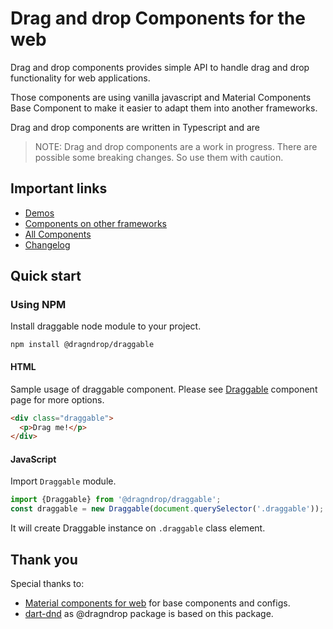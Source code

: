 # Drag and drop Components for the web

Drag and drop components provides simple API to handle drag and drop functionality for web applications.

Those components are using vanilla javascript and Material Components Base Component to make it easier to  adapt them into another frameworks.

Drag and drop components are written in Typescript and are 

> NOTE: Drag and drop components are a work in progress. There are possible some breaking changes. So use them with caution.

## Important links

- [Demos](https://dragndrop.lukaszrembacz.pl/examples/)
- [Components on other frameworks](docs/framework-wrappers.md)
- [All Components](packages/)
- [Changelog](./CHANGELOG.md)

## Quick start

### Using NPM

Install draggable node module to your project.

```
npm install @dragndrop/draggable
```

#### HTML

Sample usage of draggable component. Please see [Draggable](packages/draggable) component page for more options.

```html
<div class="draggable">
  <p>Drag me!</p>
</div>
```

#### JavaScript

Import `Draggable` module.

```js
import {Draggable} from '@dragndrop/draggable';
const draggable = new Draggable(document.querySelector('.draggable'));
```

It will create Draggable instance on `.draggable` class element.

## Thank you

Special thanks to:

- [Material components for web](https://github.com/material-components/material-components-web) for base components and configs.
- [dart-dnd](https://github.com/marcojakob/dart-dnd) as @dragndrop package is based on this package.
